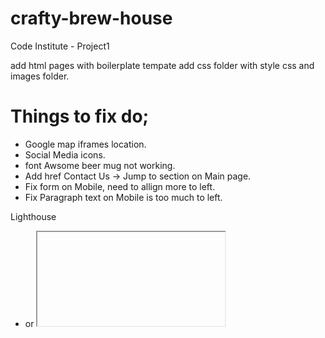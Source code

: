 # crafty-brew-house
Code Institute - Project1

add html pages with boilerplate tempate add css folder with style css and images folder.


# Things to fix do; 
- Google map iframes location.
- Social Media icons.
- font Awsome beer mug not working.
- Add href Contact Us -> Jump to section on Main page.
- Fix form on Mobile, need to allign more to left.
- Fix Paragraph text on Mobile is too much to left.

Lighthouse 
- <frame> or <iframe> elements do not have a title
- Page lacks the HTML doctype, thus triggering quirks-modeDocument must contain a doctype
- Serves images with low resolution
- Web app manifest or service worker do not meet the installability requirements 1 reason
- Resized Image
  
Validator 
- You should add a type attribute with a value of text/css to the link element

